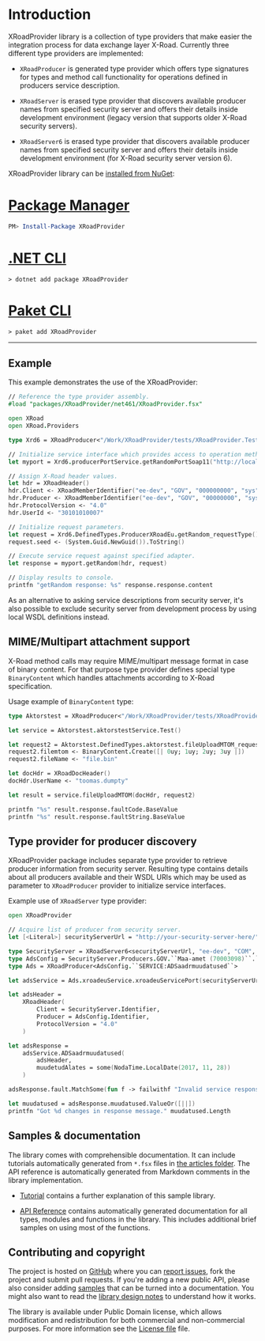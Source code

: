 # Introduction #

XRoadProvider library is a collection of type providers that make easier the integration process for
data exchange layer X-Road. Currently three different type providers are implemented:

* `XRoadProducer` is generated type provider which offers type signatures for types and method call
functionality for operations defined in producers service description.

* `XRoadServer` is erased type provider that discovers available producer names from specified
security server and offers their details inside development environment (legacy version that supports
older X-Road security servers).

* `XRoadServer6` is erased type provider that discovers available producer names from specified
security server and offers their details inside development environment (for X-Road security server
version 6).

XRoadProvider library can be [installed from NuGet](https://nuget.org/packages/XRoadProvider):

# [Package Manager](#tab/package-manager)

```powershell
PM> Install-Package XRoadProvider
```

# [.NET CLI](#tab/nuget)

```DOS
> dotnet add package XRoadProvider
```

# [Paket CLI](#tab/paket)

```DOS
> paket add XRoadProvider
```

***


## Example ##

This example demonstrates the use of the XRoadProvider:

```fsharp
// Reference the type provider assembly.
#load "packages/XRoadProvider/net461/XRoadProvider.fsx"

open XRoad
open XRoad.Providers

type Xrd6 = XRoadProducer<"/Work/XRoadProvider/tests/XRoadProvider.Tests/Wsdl/XRoadV6.wsdl.xml">

// Initialize service interface which provides access to operation methods.
let myport = Xrd6.producerPortService.getRandomPortSoap11("http://localhost:8001/")

// Assign X-Road header values.
let hdr = XRoadHeader()
hdr.Client <- XRoadMemberIdentifier("ee-dev", "GOV", "000000000", "sys")
hdr.Producer <- XRoadMemberIdentifier("ee-dev", "GOV", "00000000", "sys")
hdr.ProtocolVersion <- "4.0"
hdr.UserId <- "30101010007"

// Initialize request parameters.
let request = Xrd6.DefinedTypes.ProducerXRoadEu.getRandom_requestType()
request.seed <- (System.Guid.NewGuid()).ToString()

// Execute service request against specified adapter.
let response = myport.getRandom(hdr, request)

// Display results to console.
printfn "getRandom response: %s" response.response.content
```

As an alternative to asking service descriptions from security server, it's also possible to
exclude security server from development process by using local WSDL definitions instead.


## MIME/Multipart attachment support ##

X-Road method calls may require MIME/multipart message format in case of binary content. For
that purpose type provider defines special type `BinaryContent` which handles attachments according
to X-Road specification.

Usage example of `BinaryContent` type:

```fsharp
type Aktorstest = XRoadProducer<"/Work/XRoadProvider/tests/XRoadProvider.Tests/Wsdl/AktorstestService.wsdl.xml">

let service = Aktorstest.aktorstestService.Test()

let request2 = Aktorstest.DefinedTypes.aktorstest.fileUploadMTOM_requestType()
request2.filemtom <- BinaryContent.Create([| 0uy; 1uy; 2uy; 3uy |])
request2.fileName <- "file.bin"

let docHdr = XRoadDocHeader()
docHdr.UserName <- "toomas.dumpty"

let result = service.fileUploadMTOM(docHdr, request2)

printfn "%s" result.response.faultCode.BaseValue
printfn "%s" result.response.faultString.BaseValue
```


## Type provider for producer discovery ##

XRoadProvider package includes separate type provider to retrieve producer information from security
server. Resulting type contains details about all producers available and their WSDL URIs which may
be used as parameter to `XRoadProducer` provider to initialize service interfaces.

Example use of `XRoadServer` type provider:

```fsharp
open XRoadProvider

// Acquire list of producer from security server.
let [<Literal>] securityServerUrl = "http://your-security-server-here/"

type SecurityServer = XRoadServer6<securityServerUrl, "ee-dev", "COM", "12345678", "generic-consumer">
type AdsConfig = SecurityServer.Producers.GOV.``Maa-amet (70003098)``.``SUBSYSTEM:ads``
type Ads = XRoadProducer<AdsConfig.``SERVICE:ADSaadrmuudatused``>

let adsService = Ads.xroadeuService.xroadeuServicePort(securityServerUrl)

let adsHeader =
    XRoadHeader(
        Client = SecurityServer.Identifier,
        Producer = AdsConfig.Identifier,
        ProtocolVersion = "4.0"
    )

let adsResponse =
    adsService.ADSaadrmuudatused(
        adsHeader,
        muudetudAlates = some(NodaTime.LocalDate(2017, 11, 28))
    )

adsResponse.fault.MatchSome(fun f -> failwithf "Invalid service response. %s: %s" f.faultCode f.faultString)

let muudatused = adsResponse.muudatused.ValueOr([||])
printfn "Got %d changes in response message." muudatused.Length
```


## Samples & documentation ##

The library comes with comprehensible documentation. 
It can include tutorials automatically generated from `*.fsx` files in [the articles folder][articles]. 
The API reference is automatically generated from Markdown comments in the library implementation.

 * [Tutorial](tutorial.md) contains a further explanation of this sample library.

 * [API Reference](../api/index.md) contains automatically generated documentation for all types, modules
   and functions in the library. This includes additional brief samples on using most of the
   functions.
 

## Contributing and copyright ##

The project is hosted on [GitHub][gh] where you can [report issues][issues], fork 
the project and submit pull requests. If you're adding a new public API, please also 
consider adding [samples][articles] that can be turned into a documentation. You might
also want to read the [library design notes][readme] to understand how it works.

The library is available under Public Domain license, which allows modification and 
redistribution for both commercial and non-commercial purposes. For more information see the 
[License file](license.md) file. 

  [articles]: https://github.com/janno-p/XRoadProvider/tree/master/docs/articles
  [gh]: https://github.com/janno-p/XRoadProvider
  [issues]: https://github.com/janno-p/XRoadProvider/issues
  [readme]: https://github.com/janno-p/XRoadProvider/blob/master/README.md
